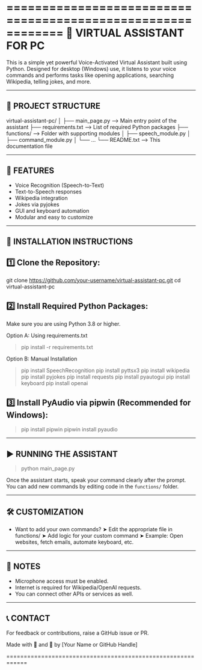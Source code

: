 ============================================================
🧠 VIRTUAL ASSISTANT FOR PC
============================================================

This is a simple yet powerful Voice-Activated Virtual Assistant built using Python.
Designed for desktop (Windows) use, it listens to your voice commands and performs tasks
like opening applications, searching Wikipedia, telling jokes, and more.

------------------------------------------------------------
📁 PROJECT STRUCTURE
------------------------------------------------------------

virtual-assistant-pc/
│
├── main_page.py          --> Main entry point of the assistant
├── requirements.txt      --> List of required Python packages
├── functions/            --> Folder with supporting modules
│   ├── speech_module.py
│   ├── command_module.py
│   └── ...
└── README.txt            --> This documentation file

------------------------------------------------------------
🚀 FEATURES
------------------------------------------------------------

- Voice Recognition (Speech-to-Text)
- Text-to-Speech responses
- Wikipedia integration
- Jokes via pyjokes
- GUI and keyboard automation
- Modular and easy to customize

------------------------------------------------------------
🧰 INSTALLATION INSTRUCTIONS
------------------------------------------------------------

1️⃣ Clone the Repository:
--------------------------
git clone https://github.com/your-username/virtual-assistant-pc.git
cd virtual-assistant-pc

2️⃣ Install Required Python Packages:
--------------------------------------
Make sure you are using Python 3.8 or higher.

Option A: Using requirements.txt
> pip install -r requirements.txt

Option B: Manual Installation
> pip install SpeechRecognition
> pip install pyttsx3
> pip install wikipedia
> pip install pyjokes
> pip install requests
> pip install pyautogui
> pip install keyboard
> pip install openai

3️⃣ Install PyAudio via pipwin (Recommended for Windows):
----------------------------------------------------------
> pip install pipwin
> pipwin install pyaudio

------------------------------------------------------------
▶️ RUNNING THE ASSISTANT
------------------------------------------------------------

> python main_page.py

Once the assistant starts, speak your command clearly after the prompt.
You can add new commands by editing code in the `functions/` folder.

------------------------------------------------------------
🛠️ CUSTOMIZATION
------------------------------------------------------------

- Want to add your own commands?
  ➤ Edit the appropriate file in functions/
  ➤ Add logic for your custom command
  ➤ Example: Open websites, fetch emails, automate keyboard, etc.

------------------------------------------------------------
📌 NOTES
------------------------------------------------------------

- Microphone access must be enabled.
- Internet is required for Wikipedia/OpenAI requests.
- You can connect other APIs or services as well.

------------------------------------------------------------
📞 CONTACT
------------------------------------------------------------

For feedback or contributions, raise a GitHub issue or PR.

Made with 🧠 and 🐍 by [Your Name or GitHub Handle]

============================================================

